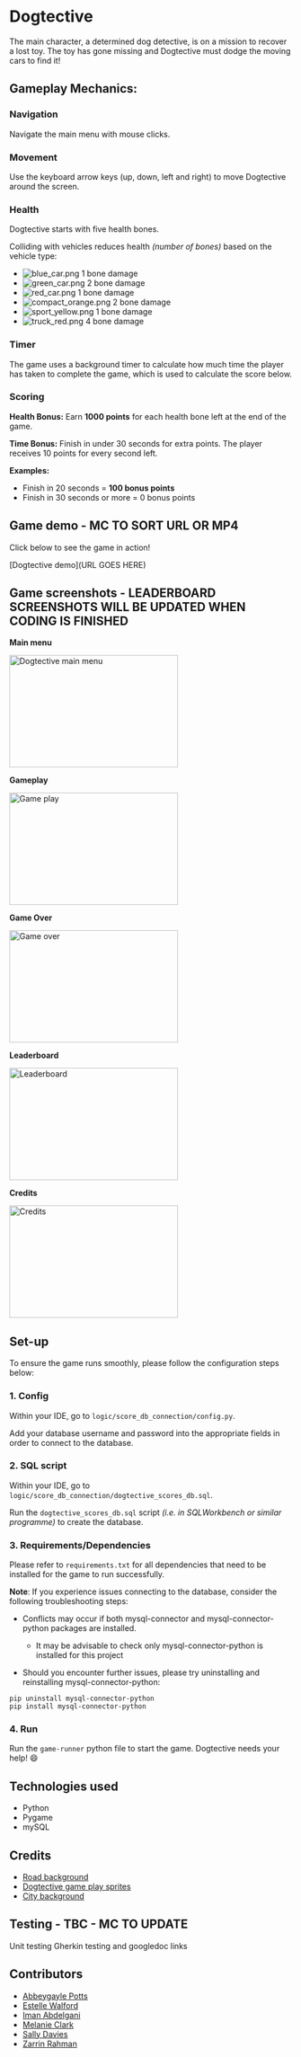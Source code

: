 # Dogtective

The main character, a determined dog detective, is on a mission to recover a lost toy.
The toy has gone missing and Dogtective must dodge the moving cars to find it!

## Gameplay Mechanics:

### Navigation

Navigate the main menu with mouse clicks.

### Movement

Use the keyboard arrow keys (up, down, left and right) to move Dogtective around the screen.

### Health

Dogtective starts with five health bones.

Colliding with vehicles reduces health _(number of bones)_ based on the vehicle type:

- ![blue_car.png](logic/assets/images/obstacles/blue_car.png) 1 bone damage
- ![green_car.png](logic/assets/images/obstacles/green_car.png) 2 bone damage
- ![red_car.png](logic/assets/images/obstacles/red_car.png) 1 bone damage
- ![compact_orange.png](logic/assets/images/obstacles/compact_orange.png) 2 bone damage
- ![sport_yellow.png](logic/assets/images/obstacles/sport_yellow.png) 1 bone damage
- ![truck_red.png](logic/assets/images/obstacles/truck_red.png) 4 bone damage

### Timer

The game uses a background timer to calculate how much time the player has taken to complete the game, which is used to
calculate the score below.

### Scoring

**Health Bonus:**
Earn **1000 points** for each health bone left at the end of the game.

**Time Bonus:**
Finish in under 30 seconds for extra points. The player receives 10 points for every second left.

**Examples:**

- Finish in 20 seconds = **100 bonus points**
- Finish in 30 seconds or more = 0 bonus points

## Game demo - MC TO SORT URL OR MP4

Click below to see the game in action!

[Dogtective demo](URL GOES HERE)

## Game screenshots - LEADERBOARD SCREENSHOTS WILL BE UPDATED WHEN CODING IS FINISHED

**Main menu**

<img src="logic/assets/images/readme/main_menu.png" alt="Dogtective main menu" width="300" height="200">

**Gameplay**

<img src="logic/assets/images/readme/game_play.png" alt="Game play" width="300" height="200">

**Game Over**

<img src="logic/assets/images/readme/game_over.png" alt="Game over" width="300" height="200">

**Leaderboard**

<img src="logic/assets/images/readme/leaderboard.png" alt="Leaderboard" width="300" height="200">

**Credits**

<img src="logic/assets/images/readme/credits.png" alt="Credits" width="300" height="200">

## Set-up

To ensure the game runs smoothly, please follow the configuration steps below:

### 1. Config

Within your IDE, go to `logic/score_db_connection/config.py`.

Add your database username and password into the appropriate fields in order to connect to the database.

### 2. SQL script

Within your IDE, go to `logic/score_db_connection/dogtective_scores_db.sql`.

Run the `dogtective_scores_db.sql` script _(i.e. in SQLWorkbench or similar programme)_ to create the database.

### 3. Requirements/Dependencies

Please refer to `requirements.txt` for all dependencies that need to be installed for the game to run successfully.

**Note**: If you experience issues connecting to the database, consider the following troubleshooting steps:

- Conflicts may occur if both mysql-connector and mysql-connector-python packages are installed.
    - It may be advisable to check only mysql-connector-python is installed for this project


- Should you encounter further issues, please try uninstalling and reinstalling mysql-connector-python:

```
pip uninstall mysql-connector-python
pip install mysql-connector-python
```

### 4. Run

Run the `game-runner` python file to start the game. Dogtective needs your help! 😄

## Technologies used

- Python
- Pygame
- mySQL

## Credits

- [Road background](https://www.freepik.com/free-vector/aerial-scene-intersection_5361164.htm#fromView=search&page=1&position=6&uuid=a2915187-2a0e-49fe-b8a5-0a10b6afb006)
- [Dogtective game play sprites](https://free-game-assets.itch.io/free-street-animal-pixel-art-asset-pack)
- [City background](https://lucky-loops.itch.io/parallax-city-background)

## Testing - TBC - MC TO UPDATE

Unit testing
Gherkin testing and googledoc links

## Contributors

- [Abbeygayle Potts](https://github.com/AbbeygayleP)
- [Estelle Walford](https://github.com/esterwalf)
- [Iman Abdelgani](https://github.com/AversionToDeepWater)
- [Melanie Clark](https://github.com/Melanie-Clark)
- [Sally Davies](https://github.com/baby-sal)
- [Zarrin Rahman](https://github.com/z-for-zarrin)